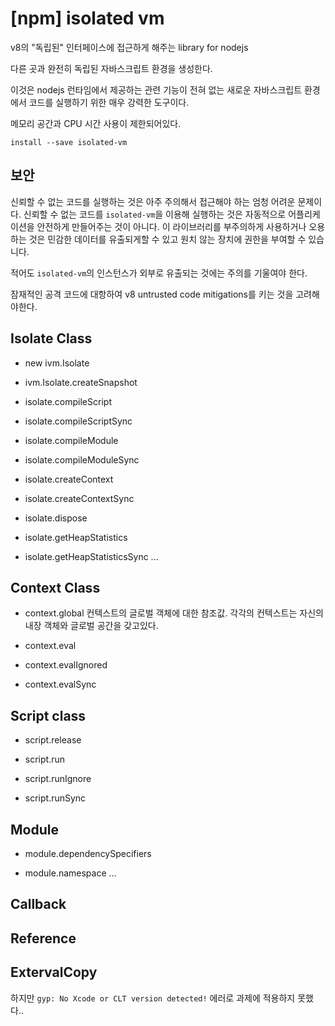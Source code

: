 # [npm] isolated vm

v8의 "독립된" 인터페이스에 접근하게 해주는 library for nodejs

다른 곳과 완전히 독립된 자바스크립트 환경을 생성한다.

이것은 nodejs 런타임에서 제공하는 관련 기능이 전혀 없는 새로운 자바스크립트 환경에서 코드를 실행하기 위한 매우 강력한 도구이다.

메모리 공간과 CPU 시간 사용이 제한되어있다.

`install --save isolated-vm`

## 보안

신뢰할 수 없는 코드를 실행하는 것은 아주 주의해서 접근해야 하는 엄청 어려운 문제이다. 신뢰할 수 없는 코드를 `isolated-vm`을 이용해 실행하는 것은 자동적으로 어플리케이션을 안전하게 만들어주는 것이 아니다. 이 라이브러리를 부주의하게 사용하거나 오용하는 것은 민감한 데이터를 유출되게할 수 있고 원치 않는 장치에 권한을 부여할 수 있습니다.

적어도 `isolated-vm`의 인스턴스가 외부로 유출되는 것에는 주의를 기울여야 한다. 

잠재적인 공격 코드에 대항하여 v8 untrusted code mitigations를 키는 것을 고려해야한다. 

## Isolate Class

- new ivm.Isolate

- ivm.Isolate.createSnapshot

- isolate.compileScript

- isolate.compileScriptSync

- isolate.compileModule

- isolate.compileModuleSync

- isolate.createContext

- isolate.createContextSync

- isolate.dispose

- isolate.getHeapStatistics

- isolate.getHeapStatisticsSync
...


## Context Class

- context.global
  컨텍스트의 글로벌 객체에 대한 참조값. 각각의 컨텍스트는 자신의 내장 객체와 글로벌 공간을 갖고있다.

- context.eval

- context.evalIgnored

- context.evalSync

## Script class

- script.release

- script.run

- script.runIgnore

- script.runSync

## Module

- module.dependencySpecifiers

- module.namespace
...

## Callback

## Reference

## ExtervalCopy

하지만 `gyp: No Xcode or CLT version detected!` 에러로 과제에 적용하지 못했다..
